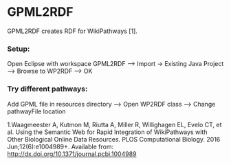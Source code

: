 # GPML2RDF

GPML2RDF creates RDF for WikiPathways [1].

### Setup:

Open Eclipse with workspace GPML2RDF --> Import -> Existing Java Project --> Browse to WP2RDF --> OK

### Try different pathways:

Add GPML file in resources directory --> Open WP2RDF class --> Change pathwayFile location


1.Waagmeester A, Kutmon M, Riutta A, Miller R, Willighagen EL, Evelo CT, et al. Using the Semantic Web for Rapid Integration of WikiPathways with Other Biological Online Data Resources. PLOS Computational Biology. 2016 Jun;12(6):e1004989+. Available from: http://dx.doi.org/10.1371/journal.pcbi.1004989
